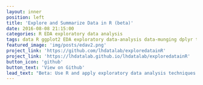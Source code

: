 ```yaml
---
layout: inner
position: left
title: 'Explore and Summarize Data in R (beta)'
date: 2016-08-08 21:15:00
categories: R EDA exploratory data analysis
tags: data R ggplot2 EDA exploratory data-analysis data-munging dplyr tidyr jsonlite lubridate cluster hierarchical-clustering regos rgdal sp SpatialPoints SpatialDataFrames JSON GeoJSON maps MongoDB mongolite rmongodb sqldf sampling undersampling New-York-City taxi
featured_image: 'img/posts/edav2.png'
project_link: 'https://github.com/lhdatalab/exploredatainR'
project_link: 'https://lhdatalab.github.io/lhdatalab/exploredatainR'
button_icon: 'github'
button_text: 'View on Github'
lead_text: "Beta: Use R and apply exploratory data analysis techniques to New York City taxi data (open data). Investigate relationships from univariate to multivariate and explore distributions, outliers, and anomalies."
---
```

